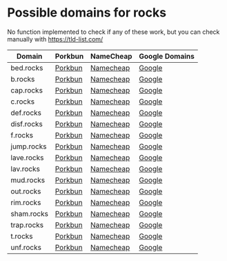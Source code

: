# Possible domains for rocks

No function implemented to check if any of these work, but you can check manually with https://tld-list.com/

| Domain | Porkbun | NameCheap | Google Domains |
|---|---|---|---|
| bed.rocks | [Porkbun](https://porkbun.com/checkout/search?prb=e814663da1&tlds=&idnLanguage=&search=search&q=bed.rocks) | [Namecheap](https://www.namecheap.com/domains/registration/results/?domain=bed.rocks) | [Google](https://domains.google.com/registrar/search?searchTerm=bed.rocks) |
| b.rocks | [Porkbun](https://porkbun.com/checkout/search?prb=e814663da1&tlds=&idnLanguage=&search=search&q=b.rocks) | [Namecheap](https://www.namecheap.com/domains/registration/results/?domain=b.rocks) | [Google](https://domains.google.com/registrar/search?searchTerm=b.rocks) |
| cap.rocks | [Porkbun](https://porkbun.com/checkout/search?prb=e814663da1&tlds=&idnLanguage=&search=search&q=cap.rocks) | [Namecheap](https://www.namecheap.com/domains/registration/results/?domain=cap.rocks) | [Google](https://domains.google.com/registrar/search?searchTerm=cap.rocks) |
| c.rocks | [Porkbun](https://porkbun.com/checkout/search?prb=e814663da1&tlds=&idnLanguage=&search=search&q=c.rocks) | [Namecheap](https://www.namecheap.com/domains/registration/results/?domain=c.rocks) | [Google](https://domains.google.com/registrar/search?searchTerm=c.rocks) |
| def.rocks | [Porkbun](https://porkbun.com/checkout/search?prb=e814663da1&tlds=&idnLanguage=&search=search&q=def.rocks) | [Namecheap](https://www.namecheap.com/domains/registration/results/?domain=def.rocks) | [Google](https://domains.google.com/registrar/search?searchTerm=def.rocks) |
| disf.rocks | [Porkbun](https://porkbun.com/checkout/search?prb=e814663da1&tlds=&idnLanguage=&search=search&q=disf.rocks) | [Namecheap](https://www.namecheap.com/domains/registration/results/?domain=disf.rocks) | [Google](https://domains.google.com/registrar/search?searchTerm=disf.rocks) |
| f.rocks | [Porkbun](https://porkbun.com/checkout/search?prb=e814663da1&tlds=&idnLanguage=&search=search&q=f.rocks) | [Namecheap](https://www.namecheap.com/domains/registration/results/?domain=f.rocks) | [Google](https://domains.google.com/registrar/search?searchTerm=f.rocks) |
| jump.rocks | [Porkbun](https://porkbun.com/checkout/search?prb=e814663da1&tlds=&idnLanguage=&search=search&q=jump.rocks) | [Namecheap](https://www.namecheap.com/domains/registration/results/?domain=jump.rocks) | [Google](https://domains.google.com/registrar/search?searchTerm=jump.rocks) |
| lave.rocks | [Porkbun](https://porkbun.com/checkout/search?prb=e814663da1&tlds=&idnLanguage=&search=search&q=lave.rocks) | [Namecheap](https://www.namecheap.com/domains/registration/results/?domain=lave.rocks) | [Google](https://domains.google.com/registrar/search?searchTerm=lave.rocks) |
| lav.rocks | [Porkbun](https://porkbun.com/checkout/search?prb=e814663da1&tlds=&idnLanguage=&search=search&q=lav.rocks) | [Namecheap](https://www.namecheap.com/domains/registration/results/?domain=lav.rocks) | [Google](https://domains.google.com/registrar/search?searchTerm=lav.rocks) |
| mud.rocks | [Porkbun](https://porkbun.com/checkout/search?prb=e814663da1&tlds=&idnLanguage=&search=search&q=mud.rocks) | [Namecheap](https://www.namecheap.com/domains/registration/results/?domain=mud.rocks) | [Google](https://domains.google.com/registrar/search?searchTerm=mud.rocks) |
| out.rocks | [Porkbun](https://porkbun.com/checkout/search?prb=e814663da1&tlds=&idnLanguage=&search=search&q=out.rocks) | [Namecheap](https://www.namecheap.com/domains/registration/results/?domain=out.rocks) | [Google](https://domains.google.com/registrar/search?searchTerm=out.rocks) |
| rim.rocks | [Porkbun](https://porkbun.com/checkout/search?prb=e814663da1&tlds=&idnLanguage=&search=search&q=rim.rocks) | [Namecheap](https://www.namecheap.com/domains/registration/results/?domain=rim.rocks) | [Google](https://domains.google.com/registrar/search?searchTerm=rim.rocks) |
| sham.rocks | [Porkbun](https://porkbun.com/checkout/search?prb=e814663da1&tlds=&idnLanguage=&search=search&q=sham.rocks) | [Namecheap](https://www.namecheap.com/domains/registration/results/?domain=sham.rocks) | [Google](https://domains.google.com/registrar/search?searchTerm=sham.rocks) |
| trap.rocks | [Porkbun](https://porkbun.com/checkout/search?prb=e814663da1&tlds=&idnLanguage=&search=search&q=trap.rocks) | [Namecheap](https://www.namecheap.com/domains/registration/results/?domain=trap.rocks) | [Google](https://domains.google.com/registrar/search?searchTerm=trap.rocks) |
| t.rocks | [Porkbun](https://porkbun.com/checkout/search?prb=e814663da1&tlds=&idnLanguage=&search=search&q=t.rocks) | [Namecheap](https://www.namecheap.com/domains/registration/results/?domain=t.rocks) | [Google](https://domains.google.com/registrar/search?searchTerm=t.rocks) |
| unf.rocks | [Porkbun](https://porkbun.com/checkout/search?prb=e814663da1&tlds=&idnLanguage=&search=search&q=unf.rocks) | [Namecheap](https://www.namecheap.com/domains/registration/results/?domain=unf.rocks) | [Google](https://domains.google.com/registrar/search?searchTerm=unf.rocks) |
